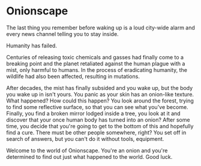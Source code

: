 # Onionscape

The last thing you remember before waking up is a loud city-wide alarm and every news channel telling you to stay inside.

Humanity has failed. 

Centuries of releasing toxic chemicals and gasses had finally come to a breaking point and the planet retaliated against the human plague with a mist, only harmful to humans.
In the process of eradicating humanity, the wildlife had also been affected, resulting in mutations. 

After decades, the mist has finally subsided and you wake up, but the body you wake up in isn't yours. 
You panic as your skin has an onion-like texture. What happened? How could this happen? You look around the forest, trying to find some reflective surface, so that you can see what you've become.
Finally, you find a broken mirror lodged inside a tree, you look at it and discover that your once human body has turned into an onion?
After some time, you decide that you're going to get to the bottom of this and hopefully find a cure. There must be other people somewhere, right?
You set off in search of answers, but you can't do it without tools, equipment. 

Welcome to the world of Onionscape. You're an onion and you're determined to find out just what happened to the world. Good luck.